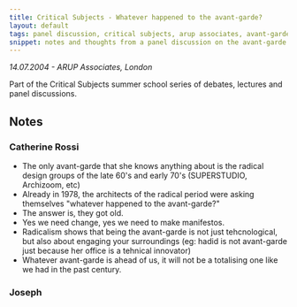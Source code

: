 ```yaml
---
title: Critical Subjects - Whatever happened to the avant-garde?
layout: default
tags: panel discussion, critical subjects, arup associates, avant-garde
snippet: notes and thoughts from a panel discussion on the avant-garde featuring Catherine Rossi, Kim Quazi, Joseph Young and Michael Delay
---
```


*14.07.2004 - ARUP Associates, London*

Part of the Critical Subjects summer school series of debates, lectures and panel discussions.

## Notes

### Catherine Rossi

- The only avant-garde that she knows anything about is the radical design groups of the late 60's and early 70's (SUPERSTUDIO, Archizoom, etc)
- Already in 1978, the architects of the radical period were asking themselves "whatever happened to the avant-garde?"
- The answer is, they got old.
- Yes we need change, yes we need to make manifestos.
- Radicalism shows that being the avant-garde is not just tehcnological, but also about engaging your surroundings (eg: hadid is not avant-garde just because her office is a tehnical innovator)
- Whatever avant-garde is ahead of us, it will not be a totalising one like we had in the past century.

### Joseph

